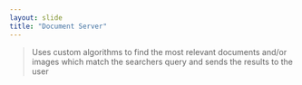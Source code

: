 ```yaml
---
layout: slide
title: "Document Server"
---
```

> Uses custom algorithms to find the most relevant documents and/or images which match the searchers query and sends the results to the user
